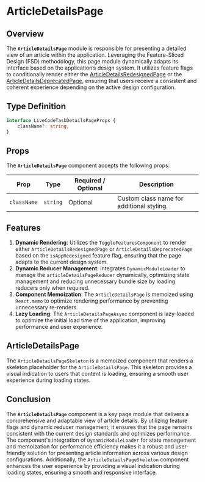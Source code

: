 # ArticleDetailsPage

## Overview
The **`ArticleDetailsPage`** module is responsible for presenting a detailed view of an article within the application. Leveraging the Feature-Sliced Design (FSD) methodology, this page module dynamically adapts its interface based on the application’s design system. It utilizes feature flags to conditionally render either the [ArticleDetailsRedesignedPage](ArticleDetailsPageRedesigned/README.md) or the [ArticleDetailsDeprecatedPage](ArticleDetailsPageDeprecated/README.md), ensuring that users receive a consistent and coherent experience depending on the active design configuration.

## Type Definition
```typescript
interface LiveCodeTaskDetailsPageProps {
    className?: string;
}
```
## Props

The **`ArticleDetailsPage`** component accepts the following props:

| Prop       | Type       | Required / Optional | Description                             |
|------------|------------|----------------------|-----------------------------------------|
| `className` | `string`   | Optional             | Custom class name for additional styling. |

## Features

1. **Dynamic Rendering**: Utilizes the `ToggleFeaturesComponent` to render either `ArticleDetailsRedesignedPage` or `ArticleDetailsDeprecatedPage` based on the `isAppRedesigned` feature flag, ensuring that the page adapts to the current design system.
2. **Dynamic Reducer Management**: Integrates `DynamicModuleLoader` to manage the `articleDetailsPageReducer` dynamically, optimizing state management and reducing unnecessary bundle size by loading reducers only when required.
3. **Component Memoization**: The `ArticleDetailsPage` is memoized using `React.memo` to optimize rendering performance by preventing unnecessary re-renders.
4. **Lazy Loading**: The `ArticleDetailsPageAsync` component is lazy-loaded to optimize the initial load time of the application, improving performance and user experience.


## ArticleDetailsPage
The `ArticleDetailsPageSkeleton` is a memoized component that renders a skeleton placeholder for the `ArticleDetailsPage`.
This skeleton provides a visual indication to users that content is loading, ensuring a smooth user experience during loading states.


## Conclusion

The **`ArticleDetailsPage`** component is a key page module that delivers a comprehensive and adaptable view of article details. By utilizing feature flags and dynamic reducer management, it ensures that the page remains consistent with the current design standards and optimizes performance. The component's integration of `DynamicModuleLoader` for state management and memoization for performance efficiency makes it a robust and user-friendly solution for presenting article information across various design configurations.
Additionally, the `ArticleDetailsPageSkeleton` component enhances the user experience by providing a visual indication during loading states, ensuring a smooth and responsive interface.
